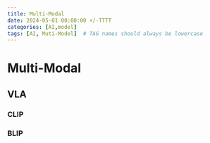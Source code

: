 ```yaml
---
title: Multi-Modal
date: 2024-05-01 00:00:00 +/-TTTT
categories: [AI,model]
tags: [AI, Muti-Model]  # TAG names should always be lowercase
---
```

# Multi-Modal
## VLA
### CLIP
### BLIP
### 